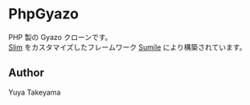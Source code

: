 PhpGyazo
========

PHP 製の Gyazo クローンです。  
[Slim](https://github.com/codeguy/Slim) をカスタマイズしたフレームワーク [Sumile](https://github.com/yuya-takeyama/sumile) により構築されています。

Author
------

Yuya Takeyama
